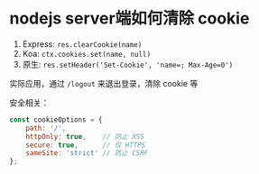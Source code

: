 
# nodejs server端如何清除  cookie


1. Express: `res.clearCookie(name)`
2. Koa: `ctx.cookies.set(name, null)`
3. 原生: `res.setHeader('Set-Cookie', 'name=; Max-Age=0')`

实际应用，通过 `/logout` 来退出登录，清除 cookie 等

安全相关：

```javascript
const cookieOptions = {
    path: '/',
    httpOnly: true,    // 防止 XSS
    secure: true,      // 仅 HTTPS
    sameSite: 'strict' // 防止 CSRF
};
```
